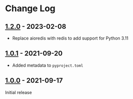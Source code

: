 # Change Log

## [1.2.0] - 2023-02-08

- Replace aioredis with redis to add support for Python 3.11

## [1.0.1] - 2021-09-20

- Added metadata to `pyproject.toml`

## [1.0.0] - 2021-09-17

Initial release


[1.2.0]: https://github.com/novisto/cache-money/releases/tag/1.2.0
[1.0.1]: https://github.com/novisto/cache-money/releases/tag/1.0.1
[1.0.0]: https://github.com/novisto/cache-money/releases/tag/1.0.0
